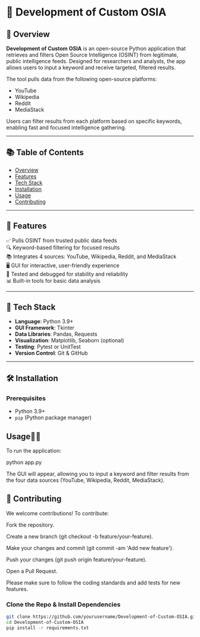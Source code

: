 # 🧠 Development of Custom OSIA

## 📌 Overview

**Development of Custom OSIA** is an open-source Python application that retrieves and filters Open Source Intelligence (OSINT) from legitimate, public intelligence feeds. Designed for researchers and analysts, the app allows users to input a keyword and receive targeted, filtered results.

The tool pulls data from the following open-source platforms:
- YouTube
- Wikipedia
- Reddit
- MediaStack

Users can filter results from each platform based on specific keywords, enabling fast and focused intelligence gathering.

---

## 📚 Table of Contents
- [Overview](#-overview)
- [Features](#-features)
- [Tech Stack](#-tech-stack)
- [Installation](#-installation)
- [Usage](#-usage)
- [Contributing](#-contributing)

---

## 🚀 Features
✅ Pulls OSINT from trusted public data feeds  
🔍 Keyword-based filtering for focused results  
📚 Integrates 4 sources: YouTube, Wikipedia, Reddit, and MediaStack  
🖥️ GUI for interactive, user-friendly experience  
🧪 Tested and debugged for stability and reliability  
📊 Built-in tools for basic data analysis  

---

## 🔧 Tech Stack

- **Language**: Python 3.9+
- **GUI Framework**: Tkinter
- **Data Libraries**: Pandas, Requests
- **Visualization**: Matplotlib, Seaborn (optional)
- **Testing**: Pytest or UnitTest
- **Version Control**: Git & GitHub

---

## 🛠 Installation

### Prerequisites
- Python 3.9+
- `pip` (Python package manager)

## Usage🧑‍💻 
To run the application:

python app.py

The GUI will appear, allowing you to input a keyword and filter results from the four data sources (YouTube, Wikipedia, Reddit, MediaStack).

## 🤝 Contributing
We welcome contributions! To contribute:

Fork the repository.

Create a new branch (git checkout -b feature/your-feature).

Make your changes and commit (git commit -am 'Add new feature').

Push your changes (git push origin feature/your-feature).

Open a Pull Request.

Please make sure to follow the coding standards and add tests for new features.

### Clone the Repo & Install Dependencies
```bash
git clone https://github.com/yourusername/Development-of-Custom-OSIA.git
cd Development-of-Custom-OSIA
pip install -r requirements.txt
